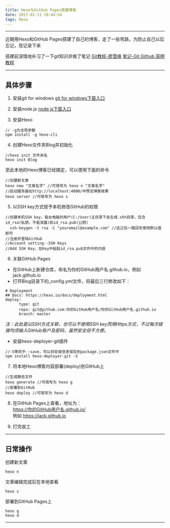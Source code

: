 ```yaml
---
title: Hexo与GitHub Pages搭建博客
date: 2017-01-11 19:44:54
tags: Hexo
---
```

***
近期用Hexo和GitHub Pages搭建了自己的博客，走了一些弯路，为防止自己以后忘记，现记录下来

搭建前深情地补习了一下git知识并做了笔记
[Git教程-廖雪峰](http://www.liaoxuefeng.com/wiki/0013739516305929606dd18361248578c67b8067c8c017b000)
[笔记-Git Github 简明教程](https://swibinchter.github.io/2017/01/11/Git-Github-%E7%AE%80%E6%98%8E%E6%95%99%E7%A8%8B/)

***
## 具体步骤
<!--more-->
1. 安装git for windows
[git for windows下载入口](https://git-for-windows.github.io/)

2. 安装node.js
[node.js下载入口](https://nodejs.org/en/download/)

3. 安装Hexo
```
// -g为全局参数
npm install -g hexo-cli
```

4. 创建Hexo文件夹Blog并初始化
```
//hexo init 文件夹名
hexo init Blog
```
至此本地的Hexo博客已经搞定，可以使用下面的命令
```
//创建新文章
hexo new "文章名字" //可简写为 hexo n "文章名字"
//启动服务器在http://localhost:4000/中预览博客效果
hexo server //可简写为 hexo s
```
5. 以SSH key方式授予本机修改GitHub的权限
```
//创建本机SSH key，每台电脑的用户(C:/User)主目录下会生成.shh目录，包含id_rsa(私钥，不能泄露)和id_rsa.pub(公钥)
  ssh-keygen -t rsa -C "youremail@example.com" //这之后一路回车使用默认值即可
//注册并登陆GitHub
//Account setting--SSH Keys
//Add SSH Key，在Key中粘贴id_rsa.pub文件中的内容
```

6. 关联GitHub Pages
 * 在GitHub上新建仓库，命名为你的GitHub用户名.github.io，例如 jack.github.io
 * 打开Blog目录下的_config.yml文件，将最后三行修改如下：
```
# Deployment
## Docs: https://hexo.io/docs/deployment.html
deploy:
      type: git
      repo: git@github.com:你的GitHub用户名/你的GitHub用户名.github.io
      branch: master
```
*注：此处是以SSH方式关联，也可以不使用SSH key而用Https方式，不过每次链接均须输入GitHub账户及密码，虽然安全但不方便。*
 * 安装hexo-deployer-git插件
```
//-S等同于--save，可以将安装信息保存到package.json文件中
npm install hexo-deployer-git -S
```
7. 将本地Hexo博客内容部署(deploy)到GitHub上
```
//生成静态文件
hexo generate //可简写为 hexo g
//部署到GitHub
hexo deploy //可简写为 hexo d
```
8. 在GitHub Pages上查看，地址为：  
https://你的GitHub用户名.github.io/  
例如 https://jack.github.io

9. 打完收工

***
## 日常操作
创建新文章
```
hexo n
```
文章编辑完成后在本地查看
```
hexo s
```
部署到GitHub Pages上
```
hexo g
hexo d
```

***
